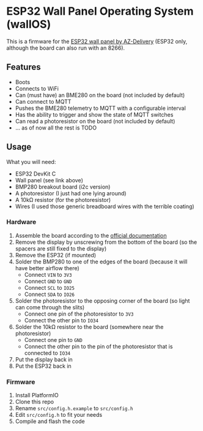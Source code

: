 # ESP32 Wall Panel Operating System (wallOS)

This is a firmware for the [ESP32 wall panel by AZ-Delivery](https://az-delivery.de/products/az-touch-wandgehauseset-mit-2-8-zoll-touchscreen-fur-esp8266-und-esp32) (ESP32 only, although the board can also run with an 8266).

## Features

- Boots
- Connects to WiFi
- Can (must have) an BME280 on the board (not included by default)
- Can connect to MQTT
- Pushes the BME280 telemetry to MQTT with a configurable interval
- Has the ability to trigger and show the state of MQTT switches
- Can read a photoresistor on the board (not included by default)
- ... as of now all the rest is TODO

## Usage

What you will need:
- ESP32 DevKit C
- Wall panel (see link above)
- BMP280 breakout board (i2c version) 
- A photoresistor (I just had one lying around)
- A 10kΩ resistor (for the photoresistor)
- Wires (I used those generic breadboard wires with the terrible coating)

### Hardware

1. Assemble the board according to the [official documentation](https://az-delivery.de/en/products/az-touch-wandgehauseset-mit-2-8-zoll-touchscreen-fur-esp8266-und-esp32-1?_pos=3&_sid=ac340f8d4&_ss=r)
2. Remove the display by unscrewing from the bottom of the board (so the spacers are still fixed to the display)
3. Remove the ESP32 (if mounted)
4. Solder the BMP280 to one of the edges of the board (because it will have better airflow there)
    - Connect `VIN` to `3V3` 
    - Connect `GND` to `GND`
    - Connect `SCL` to `IO25`
    - Connect `SDA` to `IO26`
5. Solder the photoresistor to the opposing corner of the board (so light can come through the slits)
    - Connect one pin of the photoresistor to `3V3` 
    - Connect the other pin to `IO34`
6. Solder the 10kΩ resistor to the board (somewhere near the photoresistor)
    - Connect one pin to `GND`
    - Connect the other pin to the pin of the photoresistor that is connected to `IO34`
7. Put the display back in
8. Put the ESP32 back in

### Firmware

1. Install PlatformIO
2. Clone this repo
3. Rename `src/config.h.example` to `src/config.h`
4. Edit `src/config.h` to fit your needs
5. Compile and flash the code
